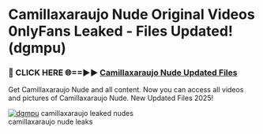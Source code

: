 # Camillaxaraujo Nude Original Videos 0nlyFans Leaked - Files Updated! (dgmpu)

<h3>🔴 CLICK HERE 🌐==►► <a href="https://tinyurl.com/yc6ubb5a" rel="nofollow">Camillaxaraujo Nude Updated Files</a></h3>

Get Camillaxaraujo Nude and all content. Now you can access all videos and pictures of Camillaxaraujo Nude. New Updated Files 2025!

[![dgmpu](https://i.imgur.com/7eu0CRL.gif)](https://tinyurl.com/yc6ubb5a)
camillaxaraujo leaked nudes<br>
camillaxaraujo nude leaks